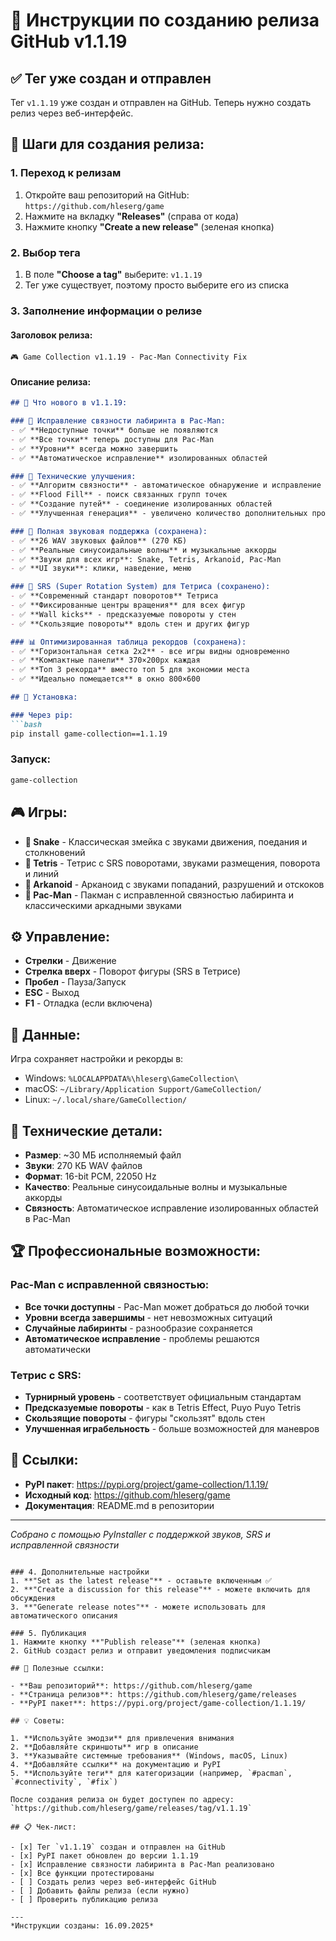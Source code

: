 # 🚀 Инструкции по созданию релиза GitHub v1.1.19

## ✅ Тег уже создан и отправлен

Тег `v1.1.19` уже создан и отправлен на GitHub. Теперь нужно создать релиз через веб-интерфейс.

## 📍 Шаги для создания релиза:

### 1. Переход к релизам
1. Откройте ваш репозиторий на GitHub: `https://github.com/hleserg/game`
2. Нажмите на вкладку **"Releases"** (справа от кода)
3. Нажмите кнопку **"Create a new release"** (зеленая кнопка)

### 2. Выбор тега
1. В поле **"Choose a tag"** выберите: `v1.1.19`
2. Тег уже существует, поэтому просто выберите его из списка

### 3. Заполнение информации о релизе

#### **Заголовок релиза:**
```
🎮 Game Collection v1.1.19 - Pac-Man Connectivity Fix
```

#### **Описание релиза:**
```markdown
## 🎯 Что нового в v1.1.19:

### 🔗 Исправление связности лабиринта в Pac-Man:
- ✅ **Недоступные точки** больше не появляются
- ✅ **Все точки** теперь доступны для Pac-Man
- ✅ **Уровни** всегда можно завершить
- ✅ **Автоматическое исправление** изолированных областей

### 🔧 Технические улучшения:
- ✅ **Алгоритм связности** - автоматическое обнаружение и исправление изолированных областей
- ✅ **Flood Fill** - поиск связанных групп точек
- ✅ **Создание путей** - соединение изолированных областей
- ✅ **Улучшенная генерация** - увеличено количество дополнительных проходов с 10 до 15

### 🎵 Полная звуковая поддержка (сохранена):
- ✅ **26 WAV звуковых файлов** (270 КБ)
- ✅ **Реальные синусоидальные волны** и музыкальные аккорды
- ✅ **Звуки для всех игр**: Snake, Tetris, Arkanoid, Pac-Man
- ✅ **UI звуки**: клики, наведение, меню

### 🔄 SRS (Super Rotation System) для Тетриса (сохранено):
- ✅ **Современный стандарт поворотов** Тетриса
- ✅ **Фиксированные центры вращения** для всех фигур
- ✅ **Wall kicks** - предсказуемые повороты у стен
- ✅ **Скользящие повороты** вдоль стен и других фигур

### 📊 Оптимизированная таблица рекордов (сохранена):
- ✅ **Горизонтальная сетка 2x2** - все игры видны одновременно
- ✅ **Компактные панели** 370×200px каждая
- ✅ **Топ 3 рекорда** вместо топ 5 для экономии места
- ✅ **Идеально помещается** в окно 800×600

## 🚀 Установка:

### Через pip:
```bash
pip install game-collection==1.1.19
```

### Запуск:
```bash
game-collection
```

## 🎮 Игры:

- **🐍 Snake** - Классическая змейка с звуками движения, поедания и столкновений
- **🧩 Tetris** - Тетрис с SRS поворотами, звуками размещения, поворота и линий
- **🎯 Arkanoid** - Арканоид с звуками попаданий, разрушений и отскоков
- **👻 Pac-Man** - Пакман с исправленной связностью лабиринта и классическими аркадными звуками

## ⚙️ Управление:

- **Стрелки** - Движение
- **Стрелка вверх** - Поворот фигуры (SRS в Тетрисе)
- **Пробел** - Пауза/Запуск
- **ESC** - Выход
- **F1** - Отладка (если включена)

## 📁 Данные:

Игра сохраняет настройки и рекорды в:
- Windows: `%LOCALAPPDATA%\hleserg\GameCollection\`
- macOS: `~/Library/Application Support/GameCollection/`
- Linux: `~/.local/share/GameCollection/`

## 🔧 Технические детали:

- **Размер**: ~30 МБ исполняемый файл
- **Звуки**: 270 КБ WAV файлов
- **Формат**: 16-bit PCM, 22050 Hz
- **Качество**: Реальные синусоидальные волны и музыкальные аккорды
- **Связность**: Автоматическое исправление изолированных областей в Pac-Man

## 🏆 Профессиональные возможности:

### Pac-Man с исправленной связностью:
- **Все точки доступны** - Pac-Man может добраться до любой точки
- **Уровни всегда завершимы** - нет невозможных ситуаций
- **Случайные лабиринты** - разнообразие сохраняется
- **Автоматическое исправление** - проблемы решаются автоматически

### Тетрис с SRS:
- **Турнирный уровень** - соответствует официальным стандартам
- **Предсказуемые повороты** - как в Tetris Effect, Puyo Puyo Tetris
- **Скользящие повороты** - фигуры "скользят" вдоль стен
- **Улучшенная играбельность** - больше возможностей для маневров

## 🔗 Ссылки:

- **PyPI пакет**: https://pypi.org/project/game-collection/1.1.19/
- **Исходный код**: https://github.com/hleserg/game
- **Документация**: README.md в репозитории

---

*Собрано с помощью PyInstaller с поддержкой звуков, SRS и исправленной связности*
```

### 4. Дополнительные настройки
1. **"Set as the latest release"** - оставьте включенным ✅
2. **"Create a discussion for this release"** - можете включить для обсуждения
3. **"Generate release notes"** - можете использовать для автоматического описания

### 5. Публикация
1. Нажмите кнопку **"Publish release"** (зеленая кнопка)
2. GitHub создаст релиз и отправит уведомления подписчикам

## 🔗 Полезные ссылки:

- **Ваш репозиторий**: https://github.com/hleserg/game
- **Страница релизов**: https://github.com/hleserg/game/releases
- **PyPI пакет**: https://pypi.org/project/game-collection/1.1.19/

## 💡 Советы:

1. **Используйте эмодзи** для привлечения внимания
2. **Добавляйте скриншоты** игр в описание
3. **Указывайте системные требования** (Windows, macOS, Linux)
4. **Добавляйте ссылки** на документацию и PyPI
5. **Используйте теги** для категоризации (например, `#pacman`, `#connectivity`, `#fix`)

После создания релиза он будет доступен по адресу:
`https://github.com/hleserg/game/releases/tag/v1.1.19`

## 📋 Чек-лист:

- [x] Тег `v1.1.19` создан и отправлен на GitHub
- [x] PyPI пакет обновлен до версии 1.1.19
- [x] Исправление связности лабиринта в Pac-Man реализовано
- [x] Все функции протестированы
- [ ] Создать релиз через веб-интерфейс GitHub
- [ ] Добавить файлы релиза (если нужно)
- [ ] Проверить публикацию релиза

---
*Инструкции созданы: 16.09.2025*
